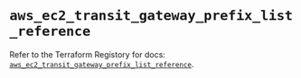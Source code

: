 # `aws_ec2_transit_gateway_prefix_list_reference`

Refer to the Terraform Registory for docs: [`aws_ec2_transit_gateway_prefix_list_reference`](https://registry.terraform.io/providers/hashicorp/aws/5.15.0/docs/resources/ec2_transit_gateway_prefix_list_reference).
